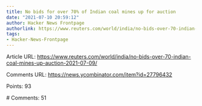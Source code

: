 ```yaml
---
title: No bids for over 70% of Indian coal mines up for auction
date: "2021-07-10 20:59:12"
author: Hacker News Frontpage
authorlink: https://www.reuters.com/world/india/no-bids-over-70-indian-coal-mines-up-auction-2021-07-09/
tags:
- Hacker-News-Frontpage
---
```


<p>Article URL: <a href="https://www.reuters.com/world/india/no-bids-over-70-indian-coal-mines-up-auction-2021-07-09/">https://www.reuters.com/world/india/no-bids-over-70-indian-coal-mines-up-auction-2021-07-09/</a></p>
<p>Comments URL: <a href="https://news.ycombinator.com/item?id=27796432">https://news.ycombinator.com/item?id=27796432</a></p>
<p>Points: 93</p>
<p># Comments: 51</p>
